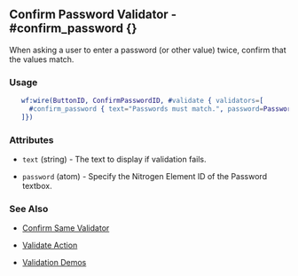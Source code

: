 

## Confirm Password Validator - #confirm_password {}

  When asking a user to enter a password (or other value) twice, confirm that the values match.

### Usage

```erlang
   wf:wire(ButtonID, ConfirmPasswordID, #validate { validators=[
     #confirm_password { text="Passwords must match.", password=PasswordID }
   ]})

```

### Attributes

   * `text` (string) - The text to display if validation fails.

   * `password` (atom) - Specify the Nitrogen Element ID of the Password textbox.

### See Also

 *  [Confirm Same Validator](confirm_same.html)

 *  [Validate Action](validate.html)

 *  [Validation Demos](http://nitrogenproject.com/demos/validation)
